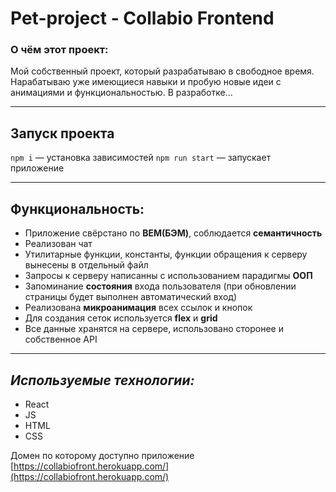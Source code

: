 # **Pet-project - Collabio Frontend**

### О чём этот проект:

Мой собственный проект, который разрабатываю в свободное время. Нарабатываю уже имеющиеся навыки и пробую новые идеи с анимациями и функциональностью. В разработке...
___
## Запуск проекта

`npm i` — установка зависимостей
`npm run start` — запускает приложение
___
## Функциональность:

* Приложение свёрстано по **BEM(БЭМ)**, соблюдается **семантичность**
* Реализован чат
* Утилитарные функции, константы, функции обращения к серверу вынесены в отдельный файл
* Запросы к серверу написанны с использованием парадигмы **ООП**
* Запоминание **состояния** входа пользователя (при обновлении страницы будет выполнен автоматический вход)
* Реализована **микроанимация** всех ссылок и кнопок
* Для создания сеток используется **flex** и **grid**
* Все данные хранятся на сервере, использовано сторонее и собственное API
___
## *Используемые технологии:*

* React
* JS
* HTML
* CSS

Домен по которому доступно приложение [https://collabiofront.herokuapp.com/](https://collabiofront.herokuapp.com/)

